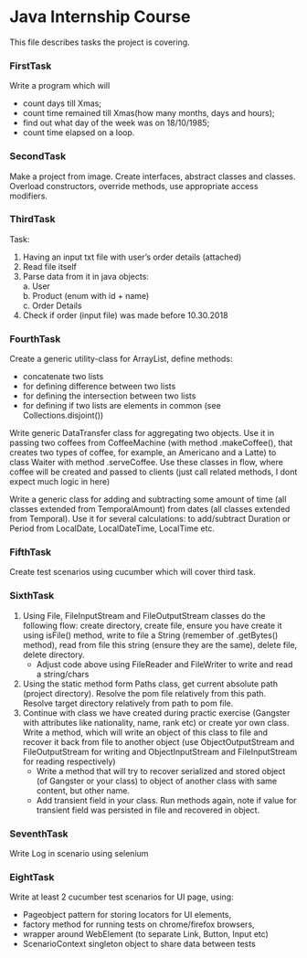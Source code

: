 # Java Internship Course

This file describes tasks the project is covering.

### FirstTask

Write a program which will 
* count days till Xmas; 
* count time remained till Xmas(how many months, days and hours);
* find out what day of the week was on 18/10/1985;
* count time elapsed on a loop.

### SecondTask

Make a project from image. Create interfaces, abstract classes and classes. Overload constructors, 
override methods, use appropriate access modifiers.

### ThirdTask
 
Task:
1)	Having an input txt file with user’s order details (attached)
2)	Read file itself
3)	Parse data from it in java objects:\
a.	User\
b.	Product (enum with id + name)\
c.	Order Details
4)	Check if order (input file) was made before 10.30.2018

### FourthTask

Create a generic utility-class for ArrayList, define methods:
- concatenate two lists
- for defining difference between two lists
- for defining the intersection between two lists
- for defining if two lists are elements in common (see Collections.disjoint())

Write generic DataTransfer class for aggregating two objects. Use it in passing two coffees from CoffeeMachine (with method .makeCoffee(), that creates two types of coffee, for example, an Americano and a Latte) to class Waiter with method .serveCoffee. Use these classes in flow, where coffee will be created and passed to clients (just call related methods, I dont expect much logic in here)

Write a generic class for adding and subtracting some amount of time (all classes extended from TemporalAmount) from dates (all classes extended from Temporal). Use it  for several calculations: to add/subtract Duration or Period from LocalDate, LocalDateTime, LocalTime etc.

### FifthTask

Create test scenarios using cucumber which will cover third task.

### SixthTask

1. Using File, FileInputStream and FileOutputStream classes do the following flow: create directory, create file, ensure you have create it using isFile() method, write to file a String (remember of .getBytes() method), read from file this string (ensure they are the same), delete file, delete directory.
    * Adjust code above using FileReader and FileWriter to write and read a string/chars
2. Using the static method form Paths class, get current absolute path (project directory). Resolve the pom file relatively from this path. Resolve target directory relatively from path to pom file.
3. Continue with class we have created during practic exercise (Gangster with attributes like nationality, name, rank etc) or create yor own class. Write a method, which will write an object of this class to file and recover it back from file to another object (use ObjectOutputStream and FileOutputStream for writing and ObjectInputStream and FileInputStream for reading respectively)
    * Write a method that will try to recover serialized and stored object (of Gangster or your class) to object of another class with same content, but other name.
    * Add transient field in your class. Run methods again, note if value for transient field was persisted in  file and recovered in object.

### SeventhTask

Write Log in scenario using selenium

### EightTask

Write at least 2 cucumber test scenarios for UI page, using:
- Pageobject pattern for storing locators for UI elements,
- factory method for running tests on chrome/firefox browsers,
- wrapper around WebElement (to separate Link, Button, Input etc)
- ScenarioContext singleton object to share data between tests
